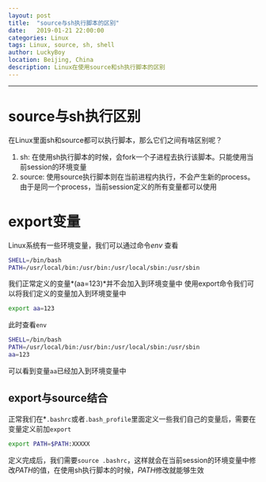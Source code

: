 ```yaml
---
layout: post
title:  "source与sh执行脚本的区别"
date:   2019-01-21 22:00:00
categories: Linux
tags: Linux, source, sh, shell
author: LuckyBoy
location: Beijing, China
description: Linux在使用source和sh执行脚本的区别
---
```

---

# source与sh执行区别

在Linux里面sh和source都可以执行脚本，那么它们之间有啥区别呢？

1. sh: 在使用sh执行脚本的时候，会fork一个子进程去执行该脚本。只能使用当前session的环境变量
2. source: 使用source执行脚本则在当前进程内执行，不会产生新的process。由于是同一个process，当前session定义的所有变量都可以使用

# export变量

Linux系统有一些环境变量，我们可以通过命令*env* 查看

```bash
SHELL=/bin/bash
PATH=/usr/local/bin:/usr/bin:/usr/local/sbin:/usr/sbin
```

我们正常定义的变量*(aa=123)*并不会加入到环境变量中
使用export命令我们可以将我们定义的变量加入到环境变量中

```bash
export aa=123
```

此时查看`env`

```bash
SHELL=/bin/bash
PATH=/usr/local/bin:/usr/bin:/usr/local/sbin:/usr/sbin
aa=123
```

可以看到变量`aa`已经加入到环境变量中

## export与source结合

正常我们在*`.bashrc`或者`.bash_profile`里面定义一些我们自己的变量后，需要在变量定义前加`export`

```bash
export PATH=$PATH:XXXXX
```

定义完成后，我们需要`source .bashrc`，这样就会在当前session的环境变量中修改*PATH*的值，在使用sh执行脚本的时候，*PATH*修改就能够生效